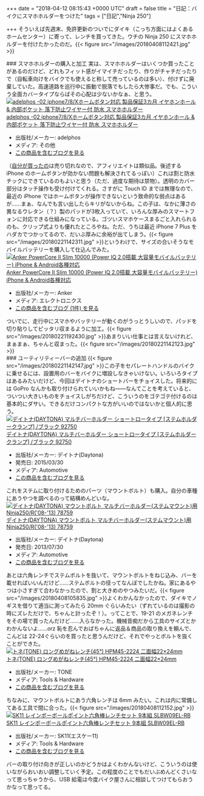 
+++
date = "2018-04-12 08:15:43 +0000 UTC"
draft = false
title = "日記：バイクにスマホホルダーをつけた"
tags = ["日記","Ninja 250"]

+++
そういえば先週末、免許更新のついでにダイキ（こっち方面にはよくあるホームセンター）に寄って、レンチを買ってきた。ウチの Ninja 250 にスマホホルダーを付けたかったのだ。{{< figure src="/images/20180408112421.jpg"  >}}<br/>


<div class="section">
    ### スマホホルダーの購入と加工
    実は、スマホホルダーはいくつか買ったことがあるのだけど、どれもフィット感がイマイチだったり、作りがチャチだったりで（自転車向けをバイクでも使えると称して売っているのは多い）、付けずに廃棄していた。高速道路を巡行中に振動で脱落でもしたら大惨事だ。でも、こういう全面カバータイプならばその心配は少ないかなぁ、と思う。<div class="hatena-asin-detail"><a href="http://www.amazon.co.jp/exec/obidos/ASIN/B071WMQG7Q/bestylesnet-22/"><img src="https://images-fe.ssl-images-amazon.com/images/I/51aDlbvTPaL._SL160_.jpg" class="hatena-asin-detail-image" alt="adelphos -02 iphone7/8/Xホームボタン対応 製品保証3カ月 イヤホンホール &amp; 内部ポケット 落下防止ワイヤー付 防水 スマホホルダー" title="adelphos -02 iphone7/8/Xホームボタン対応 製品保証3カ月 イヤホンホール &amp; 内部ポケット 落下防止ワイヤー付 防水 スマホホルダー"/></a><div class="hatena-asin-detail-info"><a href="http://www.amazon.co.jp/exec/obidos/ASIN/B071WMQG7Q/bestylesnet-22/">adelphos -02 iphone7/8/Xホームボタン対応 製品保証3カ月 イヤホンホール &amp; 内部ポケット 落下防止ワイヤー付 防水 スマホホルダー</a><ul><li><span class="hatena-asin-detail-label">出版社/メーカー:</span> adelphos</li><li><span class="hatena-asin-detail-label">メディア:</span> その他</li><li><a href="http://d.hatena.ne.jp/asin/B071WMQG7Q/bestylesnet-22" target="_blank">この商品を含むブログを見る</a></li></ul></div><div class="hatena-asin-detail-foot"></div></div>（<a href="https://www.amazon.co.jp/gp/product/B076SR3CG7/">自分が買ったの</a>は売り切れなので、アフィリエイトは類似品。後述する iPhone のホームボタンが効かない問題も解決されてるっぽい）これは割と防水チックにできているのもよいと思う（ただ、過度な期待は禁物）。透明のカバー部分はタッチ操作も受け付けてくれる。さすがに Touch ID までは無理なので、最近の iPhone ではホームボタンが操作できないという致命的な弱点はあるが……まぁ、なんでも言い出したらキリがないからね。この子は、なかに薄さの異なるウレタン（？）製のパッドが3枚入っていて、いろんな厚みのスマートフォンに対応できる仕組みになっている。ゴツいスマホケースまるごと入れられるのも、クリップ式よりも優れたところやね。ただ、うちは最近 iPhone 7 Plus をハダカでつかってるので、だいぶ厚みに余裕が出てしまう。{{< figure src="/images/20180221142311.jpg"  >}}というわけで、サイズの合いそうなモバイルバッテリーを購入して仕込んでみた。<div class="hatena-asin-detail"><a href="http://www.amazon.co.jp/exec/obidos/ASIN/B01N0XODNX/bestylesnet-22/"><img src="https://images-fe.ssl-images-amazon.com/images/I/31qbsAGSaNL._SL160_.jpg" class="hatena-asin-detail-image" alt="Anker PowerCore II Slim 10000 (Power IQ 2.0搭載 大容量モバイルバッテリー) iPhone &amp; Android各種対応" title="Anker PowerCore II Slim 10000 (Power IQ 2.0搭載 大容量モバイルバッテリー) iPhone &amp; Android各種対応"/></a><div class="hatena-asin-detail-info"><a href="http://www.amazon.co.jp/exec/obidos/ASIN/B01N0XODNX/bestylesnet-22/">Anker PowerCore II Slim 10000 (Power IQ 2.0搭載 大容量モバイルバッテリー) iPhone &amp; Android各種対応</a><ul><li><span class="hatena-asin-detail-label">出版社/メーカー:</span> Anker</li><li><span class="hatena-asin-detail-label">メディア:</span> エレクトロニクス</li><li><a href="http://d.hatena.ne.jp/asin/B01N0XODNX/bestylesnet-22" target="_blank">この商品を含むブログ (1件) を見る</a></li></ul></div><div class="hatena-asin-detail-foot"></div></div>ついでに、走行中にスマホやバッテリーが動くのがうっとうしいので、パッドを切り貼りしてピッタリ収まるように加工。{{< figure src="/images/20180221192430.jpg"  >}}あまりいい仕事とは言えないけれど、まぁまぁ、ちゃんと収まった。{{< figure src="/images/20180221142123.jpg"  >}}<br/>


</div>
<div class="section">
    ### ユーティリティーバーの追加
    {{< figure src="/images/20180221142147.jpg"  >}}この子をセパレートハンドルのバイクに乗せるには、設置用のバーをバイクに増設しなきゃいけない。いろいろタイプはあるみたいだけど、今回はデイトナのショートバーをチョイスした。将来的には GoPro なんかも取り付けられていいかもね――なんてことを考えていると、ついつい大きいものをチョイスしがちだけど、こういうのをゴテゴテ付けるのは基本的にダサい。できるだけコンパクトな方がいいのではないかと個人的に思う。<div class="hatena-asin-detail"><a href="http://www.amazon.co.jp/exec/obidos/ASIN/B00V6BHY0Q/bestylesnet-22/"><img src="https://images-fe.ssl-images-amazon.com/images/I/3120RzaLjAL._SL160_.jpg" class="hatena-asin-detail-image" alt="デイトナ(DAYTONA) マルチバーホルダー ショートロータイプ [ステムホルダークランプ] /ブラック 92750" title="デイトナ(DAYTONA) マルチバーホルダー ショートロータイプ [ステムホルダークランプ] /ブラック 92750"/></a><div class="hatena-asin-detail-info"><a href="http://www.amazon.co.jp/exec/obidos/ASIN/B00V6BHY0Q/bestylesnet-22/">デイトナ(DAYTONA) マルチバーホルダー ショートロータイプ [ステムホルダークランプ] /ブラック 92750</a><ul><li><span class="hatena-asin-detail-label">出版社/メーカー:</span> デイトナ(Daytona)</li><li><span class="hatena-asin-detail-label">発売日:</span> 2015/03/30</li><li><span class="hatena-asin-detail-label">メディア:</span> Automotive</li><li><a href="http://d.hatena.ne.jp/asin/B00V6BHY0Q/bestylesnet-22" target="_blank">この商品を含むブログを見る</a></li></ul></div><div class="hatena-asin-detail-foot"></div></div>これをステムに取り付けるためのパーツ（マウントボルト）も購入。自分の車種にあうやつを調べるのって結構めんどいな。<div class="hatena-asin-detail"><a href="http://www.amazon.co.jp/exec/obidos/ASIN/B00DDE0H1C/bestylesnet-22/"><img src="https://images-fe.ssl-images-amazon.com/images/I/31pnOeDK0lL._SL160_.jpg" class="hatena-asin-detail-image" alt="デイトナ(DAYTONA) マウントボルト マルチバーホルダー(ステムマウント)用 Ninja250/R(&#39;08-&#39;13) 78759" title="デイトナ(DAYTONA) マウントボルト マルチバーホルダー(ステムマウント)用 Ninja250/R(&#39;08-&#39;13) 78759"/></a><div class="hatena-asin-detail-info"><a href="http://www.amazon.co.jp/exec/obidos/ASIN/B00DDE0H1C/bestylesnet-22/">デイトナ(DAYTONA) マウントボルト マルチバーホルダー(ステムマウント)用 Ninja250/R(&#39;08-&#39;13) 78759</a><ul><li><span class="hatena-asin-detail-label">出版社/メーカー:</span> デイトナ(Daytona)</li><li><span class="hatena-asin-detail-label">発売日:</span> 2013/07/30</li><li><span class="hatena-asin-detail-label">メディア:</span> Automotive</li><li><a href="http://d.hatena.ne.jp/asin/B00DDE0H1C/bestylesnet-22" target="_blank">この商品を含むブログを見る</a></li></ul></div><div class="hatena-asin-detail-foot"></div></div>あとは六角レンチでステムボルトを抜いて、マウントボルトをねじ込み、バーを載せればいいんだけど……ステムボルトの径ってなんぼでしたかね。家にあるやつは小さすぎて合わなかったので、割と大きめのやつみたいだ。{{< figure src="/images/20180408105835.jpg"  >}}よくわかんなかったので、ダイキでノギスを借りて適当に測ってみたら 20mm ぐらいみたい（ずれているのは撮影の時にズレただけで、ちゃんと計ったぞ！）。ってことで、19-21 のメガネレンチをその場で買ったんだけど……入らなかった。機械音痴だから工具のサイズとかわかんないよ……orz 恥を忍んでおばちゃんに返品＆商品の取り換えを頼んで、こんどは 22-24ぐらいのを買ったと思うんだけど、それでやっとボルトを抜くことができた。<div class="hatena-asin-detail"><a href="http://www.amazon.co.jp/exec/obidos/ASIN/B005LB0WC4/bestylesnet-22/"><img src="https://images-fe.ssl-images-amazon.com/images/I/31UYGajWjJL._SL160_.jpg" class="hatena-asin-detail-image" alt="トネ(TONE) ロングめがねレンチ(45°) HPM45-2224 二面幅22×24mm" title="トネ(TONE) ロングめがねレンチ(45°) HPM45-2224 二面幅22×24mm"/></a><div class="hatena-asin-detail-info"><a href="http://www.amazon.co.jp/exec/obidos/ASIN/B005LB0WC4/bestylesnet-22/">トネ(TONE) ロングめがねレンチ(45°) HPM45-2224 二面幅22×24mm</a><ul><li><span class="hatena-asin-detail-label">出版社/メーカー:</span> TONE</li><li><span class="hatena-asin-detail-label">メディア:</span> Tools &amp; Hardware</li><li><a href="http://d.hatena.ne.jp/asin/B005LB0WC4/bestylesnet-22" target="_blank">この商品を含むブログを見る</a></li></ul></div><div class="hatena-asin-detail-foot"></div></div>ちなみに、マウントボルトにあう六角レンチは 6mm みたい。これは内に常備してある工具で間に合った。{{< figure src="/images/20180408112152.jpg"  >}}<div class="hatena-asin-detail"><a href="http://www.amazon.co.jp/exec/obidos/ASIN/B005HZYJUK/bestylesnet-22/"><img src="https://images-fe.ssl-images-amazon.com/images/I/411hS4phnpL._SL160_.jpg" class="hatena-asin-detail-image" alt="SK11 レインボーボールポイント六角棒レンチセット 9本組 SLBW09EL-RB" title="SK11 レインボーボールポイント六角棒レンチセット 9本組 SLBW09EL-RB"/></a><div class="hatena-asin-detail-info"><a href="http://www.amazon.co.jp/exec/obidos/ASIN/B005HZYJUK/bestylesnet-22/">SK11 レインボーボールポイント六角棒レンチセット 9本組 SLBW09EL-RB</a><ul><li><span class="hatena-asin-detail-label">出版社/メーカー:</span> SK11(エスケー11)</li><li><span class="hatena-asin-detail-label">メディア:</span> Tools &amp; Hardware</li><li><a href="http://d.hatena.ne.jp/asin/B005HZYJUK/bestylesnet-22" target="_blank">この商品を含むブログを見る</a></li></ul></div><div class="hatena-asin-detail-foot"></div></div>バーの取り付け向きが正しいのかどうかはよくわかんないけど、こういうのは使いながらおいおい調整していく予定。この程度のことでもだいぶめんどくさいなって思っちゃうから、USB 給電は今度バイク屋さんに相談してつけてもらおうかなって思ってる。

</div>

